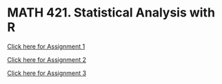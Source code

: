 # MATH 421. Statistical Analysis with R

[Click here for Assignment 1](Assignment-1.html)

[Click here for Assignment 2](Assignment-2.html)

[Click here for Assignment 3](Assignment-3.html)

